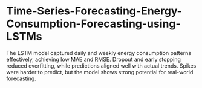 # Time-Series-Forecasting-Energy-Consumption-Forecasting-using-LSTMs
The LSTM model captured daily and weekly energy consumption patterns effectively, achieving low MAE and RMSE. Dropout and early stopping reduced overfitting, while predictions aligned well with actual trends. Spikes were harder to predict, but the model shows strong potential for real-world forecasting.
